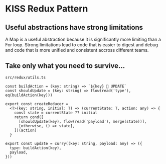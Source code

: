 # KISS Redux Pattern

## Useful abstractions have strong limitations
A Map is a useful abstraction because it is significantly more limiting than a
For loop. Strong limitations lead to code that is easier to digest and debug and
code that is more unified and consistent accross different teams.

## Take only what you need to survive...
`src/redux/utils.ts`
```tsx
const buildAction = (key: string) => `${key} 🚀 UPDATE`
const shouldUpdate = (key: string) => flow(read('type'), eq(buildAction(key)))

export const createReducer =
  <T>(key: string, initial: T) => (currentState: T, action: any) => {
    const state = currentState ?? initial
    return cond([
      [shouldUpdate(key), flow(read('payload'), merge(state))],
      [otherwise, () => state],
    ])(action)
  }

export const update = curry((key: string, payload: any) => ({
  type: buildAction(key),
  payload,
}))
```
